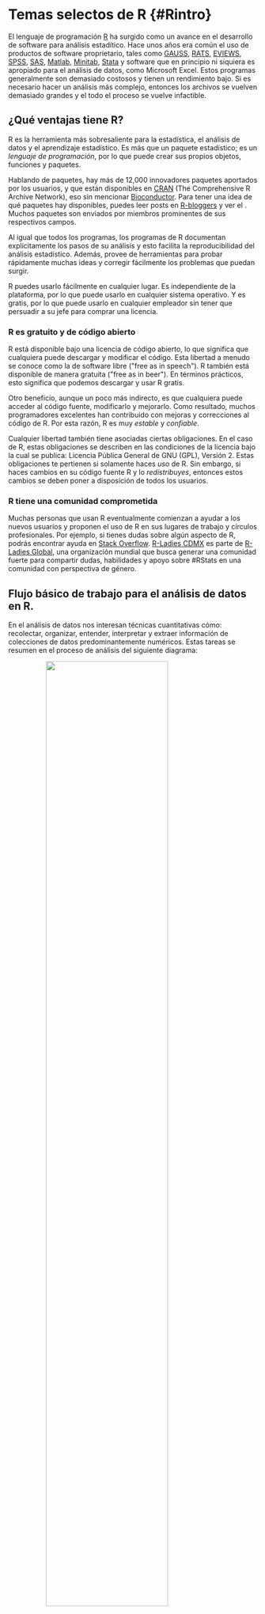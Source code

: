 
# Temas selectos de R {#Rintro}

<style>
  .espacio {
     margin-bottom: 1cm;
  }
</style>

<style>
  .espacio3 {
     margin-bottom: 3cm;
  }
</style>




El lenguaje de programación [R](https://cran.r-project.org) ha surgido como un avance en el desarrollo de software para análisis estadítico. Hace unos años era común el uso de productos de software proprietario, tales como [GAUSS](https://www.aptech.com/), [RATS](https://estima.com/ratsmain.shtml), [EVIEWS](http://www.eviews.com/home.html), [SPSS](https://www.ibm.com/products/spss-statistics), [SAS](https://www.sas.com/es_mx/home.html), [Matlab](https://www.mathworks.com/products/matlab.html), [Minitab](http://www.minitab.com/en-us/products/minitab/), [Stata](https://www.stata.com/) y software que en principio ni siquiera es apropiado para el análisis de datos, como Microsoft Excel. Estos programas generalmente son demasiado costosos y tienen un rendimiento bajo. Si es necesario hacer un análisis más complejo, entonces los archivos se vuelven demasiado grandes y el todo el proceso se vuelve infactible.

## ¿Qué ventajas tiene R?

R es la herramienta más sobresaliente para la estadística, el análisis de datos y el aprendizaje estadístico. Es más que un paquete estadístico; es un _lenguaje de programación_, por lo que puede crear sus propios objetos, funciones y paquetes. 

Hablando de paquetes, hay más de 12,000 innovadores paquetes aportados por los usuarios, y que están disponibles en [CRAN](https://cran.r-project.org/) (The Comprehensive R Archive Network), eso sin mencionar [Bioconductor](https://www.bioconductor.org/). Para tener una idea de qué paquetes hay disponibles, puedes leer posts en [R-bloggers](https://www.r-bloggers.com/) y ver el [](https://www.rstudio.com/products/shiny/shiny-user-showcase/). Muchos paquetes son enviados por miembros prominentes de sus respectivos campos.

Al igual que todos los programas, los programas de R documentan explícitamente los pasos de su análisis y esto facilita la reproducibilidad del análisis estadístico. Además, provee de herramientas para probar rápidamente muchas ideas y corregir fácilmente los problemas que puedan surgir. 
 
R puedes usarlo fácilmente en cualquier lugar. Es independiente de la plataforma, por lo que puede usarlo en cualquier sistema operativo. Y es gratis, por lo que puede usarlo en cualquier empleador sin tener que persuadir a su jefe para comprar una licencia.

### R es gratuito y de código abierto

R está disponible bajo una licencia de código abierto, lo que significa que cualquiera puede descargar y modificar el código. Esta libertad a menudo se conoce como la de software libre ("free as in speech"). R también está disponible de manera gratuita ("free as in beer"). En términos prácticos, esto significa que podemos descargar y usar R gratis.

Otro beneficio, aunque un poco más indirecto, es que cualquiera puede acceder al código fuente, modificarlo y mejorarlo. Como resultado, muchos programadores excelentes han contribuido con mejoras y correcciones al código de R. Por esta razón, R es muy _estable_ y _confiable_.

Cualquier libertad también tiene asociadas ciertas obligaciones. En el caso de R, estas obligaciones se describen en las condiciones de la licencia bajo la cual se publica: Licencia Pública General de GNU (GPL), Versión 2. Estas obligaciones te pertienen si solamente haces _uso_ de R. Sin embargo, si haces cambios en su código fuente R y lo _redistribuyes_, entonces estos cambios se deben poner a disposición de todos los usuarios.

### R tiene una comunidad comprometida

Muchas personas que usan R eventualmente comienzan a ayudar a los nuevos usuarios y proponen el uso de R en sus lugares de trabajo y círculos profesionales. Por ejemplo, si tienes dudas sobre algún aspecto de R, podrás encontrar ayuda en [Stack Overflow](http://www.stackoverflow.com/questions/tagged/r). [R-Ladies CDMX](https://www.meetup.com/rladiescdmx/) es parte de [R-Ladies Global](https://rladies.org/), una organización mundial que busca generar una comunidad fuerte para compartir dudas, habilidades y apoyo sobre #RStats en una comunidad con perspectiva de género.

## Flujo básico de trabajo para el análisis de datos en R.

En el análisis de datos nos interesan técnicas cuantitativas cómo: recolectar, organizar, entender, interpretar y extraer información de colecciones de datos predominantemente numéricos. Estas tareas se resumen en el proceso de análisis del siguiente diagrama:

<img src="figuras/data-science.png" width="70%" style="display: block; margin: auto;" />

<p class="espacio">
</p>

Primero debe __importar__ los datos en R. Esto generalmente significa llevar los datos almacenados en un archivo, una base de datos, o uan Web API, a un __data frame__ de R.

__Limpiar__ y __transformar__ los datos es necesario, para que la forma en que se almacenan los datos coincida con la semántica de los datos. En términos generales, cada columna debe ser una variable y cada rengón una observación.

La __visualización__ es una actividad fundamentalmente humana. Una buena visualización te puede mostrar cosas que no esperabas y puede ayudarte a plantear nuevas preguntas acerca de los datos. Una buena visualización también puede ayudar a determinar si se está haciendo una pregunta equivocada sobre los datos, o si es encesario recolectar más datos, o bien, obtener datos de fuentes distintas. Las visualizaciones pueden sorprenderte, pero requieren de un ser humano para interpretarlas.

Por otro lado, los __modelos__ son una herramienta para complementar las visualizaciones. Los modelos los utilizamos como un instrumento matemático y computacional para responder preguntas precisas acerca de los datos.

Por último, la __comunicación__ de los resultados es una parte absolutamente crítica para cualquier proyecto de análisis de datos. 

## Introducción a R como lenguaje de programación, y la plataforma interactiva de RStudio.

---

> Notas basadas en el material de [Teresa Ortiz](https://github.com/tereom) y [Sonia Mendizábal](https://github.com/songeo) 
> y en el libro “R for Data Science” escrito por Hadley Wickham y Garret Grolemund [@wickham2016r]. 

---

Hay cuatro cosas que necesitan para ejecutar el código en este taller: R, RStudio, una colección de paquetes de R, llamada __tidyverse__, y otros paquetes que vamos a ir instalando progresivamente. Los paquetes son la unidad fundamental del código reproducible en R. Incluyen funciones que se pueden utilizar en un ámbito general, su documentación que describe cómo usarlas y datos de ejemplo con código de ejemplo como ayuda para los usuarios.

### ¿Cómo entender R?

* Hay una sesión de R corriendo. La consola de R es la interfaz entre R y nosotros. 

* En la sesión hay objetos. Todo en R es un objeto: vectores, tablas, funciones, etc.

* Operamos aplicando funciones a los objetos y creando nuevos objetos.

### ¿Por qué R?

* R funciona en casi todas las plataformas (Mac, Windows, Linux e incluso en 
Playstation 3).

* R promueve la investigación reproducible.

* R está actualizado gracias a que tiene una activa comunidad.

* R se puede combinar con otras herramientas. R permite integrar otros lenguajes (C/C++, Java, Julia, Python) y puede interactuar con muchas fuentes de datos: bases de datos compatibles con ODBC y paquetes estadísticos.


#### Descargar R: versión 3.4.3

Sigue las instrucciones del instalador:

- OSX: <http://cran.stat.ucla.edu/bin/macosx/R-3.4.3.pkg>

- Windows: <http://cran.stat.ucla.edu/bin/windows/base/R-3.4.3-win.exe>


#### Descargar RStudio: versión 1.1.414

- OSX: <https://download1.rstudio.org/RStudio-1.1.414.dmg>

- Windows: <https://download1.rstudio.org/RStudio-1.1.414.exe>


RStudio es libre y gratis. Es un ambiente de desarrollo integrado para R: incluye una consola, un editor de texto y un conjunto de herramientas para administrar el espacio de 
trabajo cuando se  utiliza R.

<img src="figuras/rstudio-console-descr.png" width="70%" style="display: block; margin: auto;" />

<p class="espacio">
</p>

Algunos _shortcuts_ útiles en RStudio son:

**En el editor**  

* command/ctrl + enter: enviar código a la consola  
* ctrl + 2: mover el cursor a la consola

**En la consola**  

* flecha hacia arriba: recuperar comandos pasados  
* ctrl + flecha hacia arriba: búsqueda en los comandos  
* ctrl + 1: mover el cursor al editor  

**Más**

* alt + shift + k: muestra los _shortcuts_ disponibles.

<p class="espacio">
</p>

Para que el código sea __reproducible__ es importante que RStudio únicamente guarde lo relevante para hacer los cálculos, es decir, los scripts y _no los cálculos en sí_. Con tus scripts de R (y los datos), siempre podemos volver a crear las variables de ambiente. Sin embargo, es casi imposible recuperar un script únicamente a partir de tus variables de ambiente. Por lo tanto, se recomienda ampliamente configurar RStudio para que jamás guarde el ambiente en memoria.

<img src="figuras/rstudio-workspace.png" width="70%" style="display: block; margin: auto;" />

<p class="espacio">
</p>


#### Paquetes de R 

Una de las ventajas de R es la gran comunidad que aporta al desarrollo por medio de paquetes que dan funcionalidad adicional. Esta es la mejor manera de usar R para análisis de datos.

Existen dos formas de instalar paquetes:
  
* Desde RStudio:

<img src="figuras/install_packages.png" width="70%" style="display: block; margin: auto;" />

<p class="espacio">
</p>
  
* Desde la consola:
  

```r
install.packages('tidyverse')
```

Una vez instalados los paquetes, se cargan a la sesión de R mediante `library`. Por ejemplo, para cargar el paquete `readr` que instalamos anteriormente, hacemos:
  

```r
library('tidyverse')
print(read_csv)
#> function (file, col_names = TRUE, col_types = NULL, locale = default_locale(), 
#>     na = c("", "NA"), quoted_na = TRUE, quote = "\"", comment = "", 
#>     trim_ws = TRUE, skip = 0, n_max = Inf, guess_max = min(1000, 
#>         n_max), progress = show_progress()) 
#> {
#>     tokenizer <- tokenizer_csv(na = na, quoted_na = TRUE, quote = quote, 
#>         comment = comment, trim_ws = trim_ws)
#>     read_delimited(file, tokenizer, col_names = col_names, col_types = col_types, 
#>         locale = locale, skip = skip, comment = comment, n_max = n_max, 
#>         guess_max = guess_max, progress = progress)
#> }
#> <environment: namespace:readr>
```

Como el paquete `readr` está cargado en la sesión podemos llamar a la función `read_csv` que se usará más adelante.

**Importante**: Los paquetes se instalan una vez únicamente después de descargar una nueva versión de R. Las librerías se cargan en cada sesión de R nueva. 

<br>

<br>

#### Ayuda en R
  
Existen diferentes formas de pedir ayuda en R.

* `help.start()`: ayuda en general

* `help(fun)` o `?fun`: ayuda sobre la función *fun*

* `apropos("fun")`: lista de funciones que contiene la palabra *fun*

* `example(fun)`: muestra un ejemplo de la función *fun*
  

```r
help(read_csv)
?read_csv2
```

<br>

<br>

## Estructuras de datos

> Todo lo que existe en R es un objeto.

En R se puede trabajar con distintas estructuras de datos, algunas son de una sola dimensión y otras permiten más, como indica el siguiente diagrama:

<img src="figuras/data-estructure.png" width="70%" style="display: block; margin: auto;" />

<p class="espacio">
</p>

### Vectores

Los vectores son estructuras de datos de una dimensión. Un vector se define con la función `c()`, que _concatena_ diferentes elementos del mismo tipo, esto determina el tipo del vector.


**Nota:** En R, la asignación de un nombre al vector, o en general a cualquier objeto, se realiza con el símbolo `<-`. Se recomienda usar el shortcut  **alt -** genera `<-`.

<br>

Los vectores en R pueden ser de diferentes tipos o clases, a continuación se presentan algunos casos. En R, la clase de cada vector se extrae con la función `class()`.

*  __Vectores numéricos__:


```r
a <- c(1,2.5,3,4.5,5,6.9)
a
#> [1] 1.0 2.5 3.0 4.5 5.0 6.9
# clase del vector
class(a)
#> [1] "numeric"
```


* __Vectores lógicos__:


```r
bool <- c(T, F, TRUE, FALSE)
bool
#> [1]  TRUE FALSE  TRUE FALSE
# clase del vector
class(bool)
#> [1] "logical"
```

* __Vectores de caracteres__:


```r
fruits <- c("apple", "banana", "orange", "pineapple", "lemon", "kiwi")
fruits
#> [1] "apple"     "banana"    "orange"    "pineapple" "lemon"     "kiwi"
class(fruits)
#> [1] "character"
```

Para la manipulación de caracteres es recomendable el paquete **stringr** que permite realizar operaciones sobre este tipo de elementos. Más adelante se presenta un ejemplo.

<br>

La **selección de elementos** de un vector se realiza con **`[ ]`** para indicar la posición. A diferencia de otros lenguajes de programación las posiciones en R incian en 1.


```r
# elemento en la posición 1
fruits[1]
#> [1] "apple"
# elemento en la posición 1 y 5
fruits[c(1,5)]
#> [1] "apple" "lemon"
```

<br>

En R es posible extraer un valor del vector indexándolo con posiciones negativas:


```r
# omitir el elemento en la primera posición
fruits[-1]
#> [1] "banana"    "orange"    "pineapple" "lemon"     "kiwi"
```

<br>

Una característica particular de vectores en R, es que cada elemento puede ser nombrado. Para hacer esto se usa la función `names()`. Por ejemplo, al vector *fruits* agregemos el nombre en español de la fruta para como el nombre de cada elemento. 


```r
names(fruits) <- c('manzana', 'platano', 'naranja', 'piña', 'limón', 'kiwi')
fruits
#>     manzana     platano     naranja        piña       limón        kiwi 
#>     "apple"    "banana"    "orange" "pineapple"     "lemon"      "kiwi"
# cada elemento tiene un nombre asignado
fruits[5]
#>   limón 
#> "lemon"
```

<br>

Para eliminar los nombres asignados a cada elemento, se asigna `NULL` a los nombres del vector:


```
#> NULL
#> [1] "apple"     "banana"    "orange"    "pineapple" "lemon"     "kiwi"
```

<br>

<br>

Los tipos que pueden tener los vectores se muestran en la siguiente figura. 

<p class="espacio">
</p>

<img src="figuras/data-structures-overview.png" width="70%" style="display: block; margin: auto;" />

<p class="espacio">
</p>

Veamos que regresan los siguientes comandos:


```r
typeof(TRUE)
typeof(1L)
typeof(1.5)
typeof("a")
```


Cada vector tiene 3 propiedades:


```r
x <- 1:5
```

- Tipo


```r
typeof(x)
#> [1] "integer"
```

- Longitud


```r
length(x)
#> [1] 5
```

- Atributos


```r
attributes(x)
#> NULL
```


Existe la función `is.vector(x)` para determinar si un objeto es un vector:


```r
is.vector(1:3)
#> [1] TRUE
```

<br>

![](figuras/manicule2.jpg) 
<div class="centered">
<p class="espacio">
</p>
¿Qué regresa `ìs.vector(factor(1:3))`?

(a) TRUE

(b) FALSE

(c) NA

(d) Ninguna de las anteriores

<p class="espacio3">
</p>
</div>

<br>

<br>

**Ejemplo**

Del vector de seis frutas diferentes llamado *fruits*, localiza únicamente las frutas que tengan la letra **w**.


```r
# Cargamos la librería
library(stringr)
fruits <- c("apple", "banana", "orange", "pineapple", "lemon", "kiwi")
fruits
#> [1] "apple"     "banana"    "orange"    "pineapple" "lemon"     "kiwi"
```

Esto es posible con la función `str_detect()`, que regresa un vector booleano para cada elemento del vector donde encontró el patron **w**. 


```r
str_detect(fruits, pattern = 'w')
#> [1] FALSE FALSE FALSE FALSE FALSE  TRUE
```

Ahora, seleccionamos únicamente los elementos del vector que tienen la letra **w**:


```r
# Selecciona el elemento con valor TRUE: kiwi
fruits[str_detect(fruits, pattern = 'w')]
#> [1] "kiwi"
```

<br>

#### Operaciones de vectores

En R las **operaciones de vectores** son componente a componente. 

- Sumas, multiplicaciones y potencias:

```r
# Suma del vector longitud 6 y un vector longitud 1
a <- c(1, 2.5, 3, 4.5, 5, 6.9)
b <- 1
a + b 
#> [1] 2.0 3.5 4.0 5.5 6.0 7.9
```


```r
# Multiplicaciones componente a componente misma longitud
a <- c(1, 2.5, 3, 4.5, 5, 6.9)
a*a
#> [1]  1.00  6.25  9.00 20.25 25.00 47.61
```


```r
# Multiplicaciones y potencias
a <- c(1, 2.5, 3, 4.5, 5, 6.9)
c <- (a^2 + 5)*3
c
#> [1]  18.0  33.8  42.0  75.8  90.0 157.8
```

<br>


- Comparaciones: En este tipo de operación se obtiene un vector lógico dependiendo si la condición se cumple o no. 


```r
# Comparar el vector dado un valor específico
a > 3 
#> [1] FALSE FALSE FALSE  TRUE  TRUE  TRUE
a[a > 3] # únicamente elementos que cumple la condicion de ser mayores a 3
#> [1] 4.5 5.0 6.9
fruits != 'apple'
#> [1] FALSE  TRUE  TRUE  TRUE  TRUE  TRUE
fruits[fruits != 'apple'] # únicamente elementos que no son apple
#> [1] "banana"    "orange"    "pineapple" "lemon"     "kiwi"
```


```r
# Comparar el vector dado otro vector de la misma dimensión
x <- c(1, 2, 3, 4, 5, 6)
a == x
#> [1]  TRUE FALSE  TRUE FALSE  TRUE FALSE
a[a == x] # unicamente los elementos iguales y en la misma posición entre a y x
#> [1] 1 3 5
```

<br>

- Funciones predeterminadas: 

Algunas funciones predeterminadas del paquete básico de R son muy útiles para la manipulación de vectores y el análisis de datos. A continuación se enlistan algunasde las más comúnes:

* `length`: número de elementos en el vector

* `class`: clase del vector

* `summary`: resumen de información del vector

* `unique`: valores unicos del vector

* `table`: tabla de frecuencias para cada elemento del vector

* `sum`: suma de los elementos del vector

* `mean`: promedio de elementos del vector

* `sd`: desviación estándar de los elementos del vector

* `cumsum`: suma acumulada de elemento anterior del vector

<br>

<br>

![](figuras/manicule.jpg)  Aplica las funciones comúnes enlistadas antes en el vector  `x <- c(1, 2, 3, 4, 5, 6)` 

<br>

<br>

#### Otros tipos de vectores: 

Existen tipos de vectores con características importantes:

* __Secuencias__: los vectores de secuencias se pueden crear con la función `seq()` o con `:`, de la siguiente forma:


```r
# secuecia de 1 al 10 
1:10
#>  [1]  1  2  3  4  5  6  7  8  9 10
# secuecia de pares de 0 al 10 
seq(0, 10, by = 2)
#> [1]  0  2  4  6  8 10
```

<br>

* __Vectores de fechas__: se pueden hacer operaciones y algunas funciones definidas de fechas. El paquete _lubridate_ permite manejar fechas con mayor facilidad.


Se incia la secuencia el 08 de agosto de 2016 y se asigna la clase de fecha con la función `as.Date()`. Se generan en total 10 fechas `length.out = 10` y con una distancua semanal `by="1 week"`, es decir, se tiene la fecha de 10 semanas consecutivas:


```r
library(lubridate)
tenweeks <- seq( as.Date("2016-08-08"), length.out = 10,  by="1 week")
tenweeks
#>  [1] "2016-08-08" "2016-08-15" "2016-08-22" "2016-08-29" "2016-09-05"
#>  [6] "2016-09-12" "2016-09-19" "2016-09-26" "2016-10-03" "2016-10-10"
class(tenweeks)
#> [1] "Date"
```

Se pueden hacer algunas operaciones como se ejemplifica en el siguiente código.


```r
# Aumenta un día a cada fecha
tenweeks + 1
#>  [1] "2016-08-09" "2016-08-16" "2016-08-23" "2016-08-30" "2016-09-06"
#>  [6] "2016-09-13" "2016-09-20" "2016-09-27" "2016-10-04" "2016-10-11"
# Aumenta un día a cada fecha
tenweeks 
#>  [1] "2016-08-08" "2016-08-15" "2016-08-22" "2016-08-29" "2016-09-05"
#>  [6] "2016-09-12" "2016-09-19" "2016-09-26" "2016-10-03" "2016-10-10"
weekdays(tenweeks) # Día de la semana de cada fecha
#>  [1] "Monday" "Monday" "Monday" "Monday" "Monday" "Monday" "Monday"
#>  [8] "Monday" "Monday" "Monday"
```

<br>

* __Vectores de factores__: este tipo de vector es usado comúnmente para variables categóricas. En R existe la clase **factor** que se asigna con la función homónima `factor()` o `as.factor()`.

Un vector de factores tiene dos elementos importantes, *levels* o niveles y *labels* o etiquetas. Los niveles determinan las categorías únicas del vector y pueden ser etiquetadas, como se muestra en le siguiente código  para un vector de frutas. 

En este ejemplo se tienen valores de frutas repetidos, se asigna un orden de niveles específicos y etiquetas específicas para cada nivel.


```r
fruits <- c("banana", "apple", "banana", "orange", "pineapple", "lemon", "kiwi", "apple")
# Vector de caracteres a vector de factores
fruits.fac <- factor(fruits, 
                   levels = c("apple", "banana", "orange", "pineapple", "lemon", "kiwi"),
                   labels = c('manzana', 'platano', 'naranja', 'piña', 'limón', 'kiwi')
)
fruits.fac
#> [1] platano manzana platano naranja piña    limón   kiwi    manzana
#> Levels: manzana platano naranja piña limón kiwi
# Clase
class(fruits.fac)
#> [1] "factor"
# Niveles etiquetados
levels(fruits.fac)
#> [1] "manzana" "platano" "naranja" "piña"    "limón"   "kiwi"
# Niveles únicos
as.numeric(fruits.fac)
#> [1] 2 1 2 3 4 5 6 1
# Agregar un nuevo valor
fruits.fac[7] <- 'melon'
#> Warning in `[<-.factor`(`*tmp*`, 7, value = "melon"): invalid factor level,
#> NA generated
fruits.fac
#> [1] platano manzana platano naranja piña    limón   <NA>    manzana
#> Levels: manzana platano naranja piña limón kiwi
```

<br>

**Importante:** En R los vectores no pueden combinar diferentes tipos de elementos. El tipo de elementos es lo que define la clase del vector. Es por esto que en el ejemplo, al sustituir la posición 7 por *melon* se obtiene un `NA`, melón no está incluído en los niveles definidos del vector. 

Existen también los __factores ordenados__. Por ejemplo, consideremos los datos de flores de iris de Fisher:


```r
library(forcats)
iris %>% sample_n(10) %>% knitr::kable()
```

       Sepal.Length   Sepal.Width   Petal.Length   Petal.Width  Species    
----  -------------  ------------  -------------  ------------  -----------
13              4.8           3.0            1.4           0.1  setosa     
125             6.7           3.3            5.7           2.1  virginica  
89              5.6           3.0            4.1           1.3  versicolor 
24              5.1           3.3            1.7           0.5  setosa     
2               4.9           3.0            1.4           0.2  setosa     
68              5.8           2.7            4.1           1.0  versicolor 
72              6.1           2.8            4.0           1.3  versicolor 
42              4.5           2.3            1.3           0.3  setosa     
105             6.5           3.0            5.8           2.2  virginica  
109             6.7           2.5            5.8           1.8  virginica  

Este conjunto de datos multivariados fue presentado por el estadístico y biólogo británico Ronald Fisher en su artículo de 1936 "El uso de mediciones múltiples en problemas taxonómicos como un ejemplo de análisis discriminante lineal". Edgar Anderson recopiló los datos para cuantificar la variación morfológica de las flores de iris de tres especies relacionadas. Los datos fueron recolectadas en la Península de Gaspé. [@fisher1936use]

<p class="espacio">
</p>

<img src="figuras/iris_flowers.jpg" width="70%" style="display: block; margin: auto;" />

<p class="espacio">
</p>

El conjunto de datos consiste de 50 observaciones de _cada_ una de las tres especies de Iris (Iris setosa, Iris virginica e Iris versicolor). Se midieron cuatro características de cada muestra: la longitud y el ancho de los sépalos y pétalos, en centímetros. Con base en la combinación de estas cuatro características, Fisher desarrolló un modelo discriminante lineal para distinguir las especies entre sí.

Supongamos que queremos analizar la distribución del ancho del sépalo por especie de flor de iris:

<img src="02-temas_selectos_R_files/figure-html/unnamed-chunk-18-1.png" width="70%" style="display: block; margin: auto;" />

Esto ocurre porque los factores están ordenados alfabéticamente:


```r
levels(iris$Species)
#> [1] "setosa"     "versicolor" "virginica"
```


Sería mejor que las especies estuvieran _ordenadas_ por la mediana de la distribución para poder hacer mejores comparaciones. Notemos el uso de la función `fct_reorder` del paquete `forcats`.


```r
library(forcats)
iris$Species_ord <- fct_reorder(iris$Species, iris$Sepal.Width, fun = median)
levels(iris$Species_ord)
#> [1] "versicolor" "virginica"  "setosa"
```

<img src="02-temas_selectos_R_files/figure-html/unnamed-chunk-21-1.png" width="70%" style="display: block; margin: auto;" />


### Data Frames

Un __data.frame__ es un conjunto de vectores del mismo tamaño agrupado en una tabla. Son estructuras rectangulares donde cada columna tiene elementos de la misma clase, pero columnas distintas pueden tener diferentes clases.

Por ejemplo:


```r
tabla <- data.frame(
n = 1:6,
frutas = fruits[1:6], 
valor = c(1, 2.5, 3, 4.5, 5, 6.9)
)
tabla
#>   n    frutas valor
#> 1 1    banana   1.0
#> 2 2     apple   2.5
#> 3 3    banana   3.0
#> 4 4    orange   4.5
#> 5 5 pineapple   5.0
#> 6 6     lemon   6.9
```

Similar a las funciones de vectores, en _data.frames_ existen funciones predeterminadas que ayudan a su manipulación.

* `head` permite ver los primeros 6 elemento del data.frame:


```r
head(mtcars)
#>                    mpg cyl disp  hp drat   wt qsec vs am gear carb
#> Mazda RX4         21.0   6  160 110 3.90 2.62 16.5  0  1    4    4
#> Mazda RX4 Wag     21.0   6  160 110 3.90 2.88 17.0  0  1    4    4
#> Datsun 710        22.8   4  108  93 3.85 2.32 18.6  1  1    4    1
#> Hornet 4 Drive    21.4   6  258 110 3.08 3.21 19.4  1  0    3    1
#> Hornet Sportabout 18.7   8  360 175 3.15 3.44 17.0  0  0    3    2
#> Valiant           18.1   6  225 105 2.76 3.46 20.2  1  0    3    1
```

* `str` describe el tipo de variables en el data.frame:


```r
str(mtcars)
#> 'data.frame':	32 obs. of  11 variables:
#>  $ mpg : num  21 21 22.8 21.4 18.7 18.1 14.3 24.4 22.8 19.2 ...
#>  $ cyl : num  6 6 4 6 8 6 8 4 4 6 ...
#>  $ disp: num  160 160 108 258 360 ...
#>  $ hp  : num  110 110 93 110 175 105 245 62 95 123 ...
#>  $ drat: num  3.9 3.9 3.85 3.08 3.15 2.76 3.21 3.69 3.92 3.92 ...
#>  $ wt  : num  2.62 2.88 2.32 3.21 3.44 ...
#>  $ qsec: num  16.5 17 18.6 19.4 17 ...
#>  $ vs  : num  0 0 1 1 0 1 0 1 1 1 ...
#>  $ am  : num  1 1 1 0 0 0 0 0 0 0 ...
#>  $ gear: num  4 4 4 3 3 3 3 4 4 4 ...
#>  $ carb: num  4 4 1 1 2 1 4 2 2 4 ...
```

* `dim` muestra la dimensión (renglones, columnas) del data.frame:


```r
dim(mtcars)
#> [1] 32 11
```

* `colnames` y `names` muestran los nombres de las columnas del data.frame:


```r
names(mtcars)
#>  [1] "mpg"  "cyl"  "disp" "hp"   "drat" "wt"   "qsec" "vs"   "am"   "gear"
#> [11] "carb"
```

* `rownames` muestra el nombre de los renglones del data.frame:


```r
rownames(mtcars)
#>  [1] "Mazda RX4"           "Mazda RX4 Wag"       "Datsun 710"         
#>  [4] "Hornet 4 Drive"      "Hornet Sportabout"   "Valiant"            
#>  [7] "Duster 360"          "Merc 240D"           "Merc 230"           
#> [10] "Merc 280"            "Merc 280C"           "Merc 450SE"         
#> [13] "Merc 450SL"          "Merc 450SLC"         "Cadillac Fleetwood" 
#> [16] "Lincoln Continental" "Chrysler Imperial"   "Fiat 128"           
#> [19] "Honda Civic"         "Toyota Corolla"      "Toyota Corona"      
#> [22] "Dodge Challenger"    "AMC Javelin"         "Camaro Z28"         
#> [25] "Pontiac Firebird"    "Fiat X1-9"           "Porsche 914-2"      
#> [28] "Lotus Europa"        "Ford Pantera L"      "Ferrari Dino"       
#> [31] "Maserati Bora"       "Volvo 142E"
```


* La forma de indexar data.frames es similar a la de un vector __`[ ]`__, pero en este caso es posible indexar renglones y columnas:


```r
# por posiciones de renglones
mtcars[1:4, ]
#>                 mpg cyl disp  hp drat   wt qsec vs am gear carb
#> Mazda RX4      21.0   6  160 110 3.90 2.62 16.5  0  1    4    4
#> Mazda RX4 Wag  21.0   6  160 110 3.90 2.88 17.0  0  1    4    4
#> Datsun 710     22.8   4  108  93 3.85 2.32 18.6  1  1    4    1
#> Hornet 4 Drive 21.4   6  258 110 3.08 3.21 19.4  1  0    3    1
# por posiciones de columnas
mtcars[1:4, c(1, 4, 6)]
#>                 mpg  hp   wt
#> Mazda RX4      21.0 110 2.62
#> Mazda RX4 Wag  21.0 110 2.88
#> Datsun 710     22.8  93 2.32
#> Hornet 4 Drive 21.4 110 3.21
# por nombre de renglones específico
mtcars[c('Mazda RX4', 'Mazda RX4 Wag'), ]
#>               mpg cyl disp  hp drat   wt qsec vs am gear carb
#> Mazda RX4      21   6  160 110  3.9 2.62 16.5  0  1    4    4
#> Mazda RX4 Wag  21   6  160 110  3.9 2.88 17.0  0  1    4    4
mtcars[str_detect(rownames(mtcars), "Mazda" ), ]
#>               mpg cyl disp  hp drat   wt qsec vs am gear carb
#> Mazda RX4      21   6  160 110  3.9 2.62 16.5  0  1    4    4
#> Mazda RX4 Wag  21   6  160 110  3.9 2.88 17.0  0  1    4    4
```

* También se puede seleccionar o filtrar el data.frame dado una condición:


```r
mtcars[mtcars$cyl == 6, ] # Selecciona los carros con número de cilindros mayor a 6
#>                 mpg cyl disp  hp drat   wt qsec vs am gear carb
#> Mazda RX4      21.0   6  160 110 3.90 2.62 16.5  0  1    4    4
#> Mazda RX4 Wag  21.0   6  160 110 3.90 2.88 17.0  0  1    4    4
#> Hornet 4 Drive 21.4   6  258 110 3.08 3.21 19.4  1  0    3    1
#> Valiant        18.1   6  225 105 2.76 3.46 20.2  1  0    3    1
#> Merc 280       19.2   6  168 123 3.92 3.44 18.3  1  0    4    4
#> Merc 280C      17.8   6  168 123 3.92 3.44 18.9  1  0    4    4
#> Ferrari Dino   19.7   6  145 175 3.62 2.77 15.5  0  1    5    6
```


* `rbind` permite unir dos data.frames por renglones, si y solo si, tiene el mismo número de columnas:


```r
rbind(mtcars[str_detect(rownames(mtcars), "Mazda" ), ],
      mtcars[str_detect(rownames(mtcars), "Hornet"), ])
#>                    mpg cyl disp  hp drat   wt qsec vs am gear carb
#> Mazda RX4         21.0   6  160 110 3.90 2.62 16.5  0  1    4    4
#> Mazda RX4 Wag     21.0   6  160 110 3.90 2.88 17.0  0  1    4    4
#> Hornet 4 Drive    21.4   6  258 110 3.08 3.21 19.4  1  0    3    1
#> Hornet Sportabout 18.7   8  360 175 3.15 3.44 17.0  0  0    3    2
```

* `cbind` permite unir dos data.frames por columna, si y solo si, tiene el mismo número de renglones:


```r
tabla <- data.frame(
n = 1:6,
frutas = c("apple", "banana", "orange", "pineapple", "lemon", "apple"), 
valor = runif(6)
)
tabla
#>   n    frutas  valor
#> 1 1     apple 0.8746
#> 2 2    banana 0.1749
#> 3 3    orange 0.0342
#> 4 4 pineapple 0.3204
#> 5 5     lemon 0.4023
#> 6 6     apple 0.1957
tabla.color <-  data.frame(
peso = rnorm(6),
color =   c('rojo', 'amarillo', 'naranje', 'amarillo', 'amarillo', 'rojo')
)
tabla.color
#>     peso    color
#> 1 -0.244     rojo
#> 2 -0.283 amarillo
#> 3 -0.554  naranje
#> 4  0.629 amarillo
#> 5  2.065 amarillo
#> 6 -1.631     rojo
cbind(tabla, tabla.color)
#>   n    frutas  valor   peso    color
#> 1 1     apple 0.8746 -0.244     rojo
#> 2 2    banana 0.1749 -0.283 amarillo
#> 3 3    orange 0.0342 -0.554  naranje
#> 4 4 pineapple 0.3204  0.629 amarillo
#> 5 5     lemon 0.4023  2.065 amarillo
#> 6 6     apple 0.1957 -1.631     rojo
```


**Nota:** Una forma de seleccionar una columna es con el símbolo **$** (pesitos) y el nombre de la columna.

<br>

<br>

![](figuras/manicule.jpg)  `Ejercicio`: Del data.frame **mtcars** realiza lo siguiente:

1. Calcula el promedio de cilindros _cyl_ en los datos.

2. Calcula el número de autos con peso _wt_ mayor a 2.

3. Extrae la información de los coches _Merc_.

4. Calcula el promedio de millas por galón _mpg_ de los autos _Merc_.




<br>


### Listas

La lista es una estructura de datos de una dimensión que permite distintas clases de elementos en el objeto. La función `list()` permite crear objetos de esta clase. Por ejemplo:


```r
lista <- list( n = 100, x = 'hello', 
             frutas = fruits, tabla = tabla, 
             ejemlista = list(a = 15:20, b = 1:5)
)
lista
#> $n
#> [1] 100
#> 
#> $x
#> [1] "hello"
#> 
#> $frutas
#> [1] "banana"    "apple"     "banana"    "orange"    "pineapple" "lemon"    
#> [7] "kiwi"      "apple"    
#> 
#> $tabla
#>   n    frutas  valor
#> 1 1     apple 0.8746
#> 2 2    banana 0.1749
#> 3 3    orange 0.0342
#> 4 4 pineapple 0.3204
#> 5 5     lemon 0.4023
#> 6 6     apple 0.1957
#> 
#> $ejemlista
#> $ejemlista$a
#> [1] 15 16 17 18 19 20
#> 
#> $ejemlista$b
#> [1] 1 2 3 4 5
```

La lista anterior contiene numeros, caracteres, vectores, data.frames e incluso otra lista con distintas secuencias.

Se puede indexar una lista de varias formas: 

- Usando **`[ ]`**: extrae el objeto como una lista, incluyendo el nombre asignado:


```r
lista[1]
#> $n
#> [1] 100
```

- Usando **`[[ ]]`**: extrae únicamente el objeto respetando la clase de éste y sin incluir nombres:


```r
lista[[1]]
#> [1] 100
```

- Usando **$** mas el nombre: extrae únicamente el objeto:


```r
lista$ejemlista$a
#> [1] 15 16 17 18 19 20
```

<br>

## R Markdown

R Markdown es un sistema para crear documentos, en los cuales se combina tu código de R, los resultados y el texto que escribes como comentario en forma de prosa. 

Algunas ventajas y características de R Markdown son:

* cualquier R markdown __Rmd__ es totalmente reproducible

* admite docenas de formatos de salida, como archivos PDF, Word, presentaciones de diapositivas y más.

* es muy útil para los tomadores de decisiones, quienes quieren enfocarse en las conclusiones, no en el código detrás del análisis.

* permite colaborar con otras personas de estadística que estén interesadas en tus conclusiones y cómo llegaste a ellas

### ¿Qué es R Markdown?

R Markdown integra código de R, comandos de TeX y muchas herramientas externas. Cuando construyes el documento, R Markdown envía un archivo con formato .Rmd a otro paquete llamado **knitr**, [http://yihui.name/knitr/](http://yihui.name/knitr/), que ejecuta el código de todos los chunks y crea un nuevo archivo de **markdown** con formato _md_ que ya incluye el código y los resultados. Este archivo de markdown generado por knitr después es procesado por **pandoc**, [http://pandoc.org/](http://pandoc.org/), que es el que crea el archivo final. La ventaja de este flujo de trabajo de dos pasos es que te permite crear una amplia gama de formatos de salida.

<img src="figuras/RMarkdownFlow.png" width="70%" style="display: block; margin: auto;" />

<p class="espacio">
</p>

### Estructura básica de R Markdown

Éste es un R Markdown, un archivo de texto sin formato que tiene la extensión `.Rmd`:


```r
cat(htmltools::includeText("rmarkdown/ejemplo.Rmd"))
#> ---
#> title: "Ejemplo de R Markdown"
#> date: 2018-01-22
#> output: html_document
#> ---
#> 
#> Veamos unos datos de diamantes para analizar la distribución
#> del quilataje de aquellos diamantes que tiene quilataje 
#> menor a 2.5: 
#> 
#> ```{r setup, include = FALSE}
#> library(ggplot2)
#> library(dplyr)
#> 
#> smaller <- diamonds %>% 
#>   filter(carat <= 2.5)
#> ```
#> 
#> En el __chunk__ de arriba se hizo el filtro adecuado, ahora
#> veamos una muestra de tamaño 10 de los datos:
#> 
#> ```{r, echo = FALSE}
#> smaller %>%
#>   sample_n(10) %>%
#>   knitr::kable()
#> ```
#> 
#> Los datos corresponde a `r nrow(diamonds)` diamantes. Solamente
#> `r nrow(diamonds) - nrow(smaller)` son de más de 2.5 quilates.
#> La distribución de los diamantes de menor quilataje se muestra abajo:
#> 
#> ```{r, echo = FALSE}
#> smaller %>% 
#>   ggplot(aes(carat)) + 
#>   geom_freqpoly(binwidth = 0.01)
#> ```
```

Contiene tres tipos importantes de contenido:

1 Un encabezado en formato __YAML__ rodeado por `---`s..

2. __Chunks__ de código de R rodeados por  ```` ``` ````.

3. Texto mezclado con formato de texto simple como `# heading` y `_italics_`.

Cuando abres un `.Rmd`, RStudio muestra una interfaz de tipo _notebook_ en la cual tanto el código como la salida están intercalados. Puedes ejecutars cada _chunk_ de código presionando el botón de "Run" (en la parte superior derecha de la ventana de script), o bien, Cmd/Ctrl + Shift + Enter. RStudio ejecuta el código y muestra los resultados junto con el código.

Para generar un informe completo que contenga todo el texto, el código y los resultados, presiona el botón "Knit", o bien, Cmd/Ctrl + Shift + K. Esto generará un reporte en una nueva ventana y creará un archivo HTML independiente que podrás compartir con los demás.

<img src="rmarkdown/ejemplo.png" width="70%" style="display: block; margin: auto;" />

Para comenzar con tu propio archivo `.Rmd`, selecciona _File > New File > R Markdown..._ en la barra superior. RStudio te mostrará un asistente que puedes usar para crear un archivo de R Markdown con ejemplos básicos.

Como R Markdown integara varias herramientas, entonces no es posible que la ayuda esté autocontenida en RStudio. Esto significa que gran parte de la ayuda no la podrás encontrar a través de `?`. Hay mucha documentación en línea y un recurso es particularmente útil son los _cheatsheets_ de RStudio, que están disponibles en [http://rstudio.com/cheatsheets.](http://rstudio.com/cheatsheets)


## Proyectos de RStudio

Los proyectos de RStudio son útiles para mantener juntos todos los archivos asociados a un análisis (o proyecto) específico: datos de entrada, scripts de R, resultados, gráficas, datos de salida. Ésta es una práctica limpia y ordenada de trabajar y RStudio tiene soporte integrado para esto a través de los _proyectos_.


Hagamos un proyecto. Para esto debes presionar _File > New Project_, luego:

<img src="figuras/rstudio-project-1.png" width="50%" style="display: block; margin: auto;" />

<img src="figuras/rstudio-project-2.png" width="50%" style="display: block; margin: auto;" />

<img src="figuras/rstudio-project-3.png" width="50%" style="display: block; margin: auto;" />

<br>

Puedes cerrar el proyecto y después hacer doble click en el archivo `.Rproj` para volver a abrir el proyecto. Observa que regresas a donde estabas, en el mismo directorio de trabajo, con el mismo historial de comandos, y todos los archivos en los que estaba trabajando siguen abiertos.

En resumen, los proyectos de RStudio te brindan un flujo de trabajo sólido que te servirá en el futuro:

- Creas un proyecto de RStudio para cada proyecto de análisis de datos.

- Mantienes los archivos de datos ahí mismo para después cargarlos en un script.

- Mantienes tus scripts organizados en el mismo directorio, y los puedes encontrar fácilmente para editarlos y ejecutarlos.

- Puedes guardar ahí mismo las salidas del código, como gráficas y datos limpios.

- Solamente utilizas rutas relativas, no absolutas.

Todo lo que necesitas está en un solo lugar y separado de los demás proyectos en los que estés trabajando.

## Otros aspectos importantes de R

### Valores faltantes

En R los datos faltantes se expresan como `NA`. La función `is.na()` regresa un vector lógico sobre los valores que son o no `NA`.


```r
is.na(c(4, 2, NA))
#> [1] FALSE FALSE  TRUE
```

\BeginKnitrBlock{comentario}<div class="comentario">El default de R es propagar los valores faltantes, esto es, si se desconoce el valor de una de las componentes de un vector, también se desconoce la suma del mismo, en general, cualquier operación.</div>\EndKnitrBlock{comentario}


```r
sum(c(4, 2, NA))
#> [1] NA
```


```r
mean(c(4, 2, NA))
#> [1] NA
```


```r
3 > NA
#> [1] NA
```


```r
(NA == NA)
#> [1] NA
```

Sin embargo, muchas funciones tienen un argumento `na.rm` para removerlos. 

```r
sum(c(4, 2, NA), na.rm = T)
#> [1] 6
mean(c(4, 2, NA), na.rm = T)
#> [1] 3
```

<br>

---

### Funciones

> Todo lo que sucede en R es una función.

R es un _lenguaje de programación funcional_. Es decir, proporciona muchas herramientas para la creación y manipulación de funciones.

En R las funciones, al igual que los vectores, se pueden asignar a variables, guardarlas en listas, usarlas como argumentos en otras funciones, crearlas dentro de otras funciones, e incluso regresar como resultado de una función más funciones.

#### Una caja negra {-}

\BeginKnitrBlock{information}<div class="information">Una función puede verse como una caja negra que realiza un proceso o serie de instrucciones condicionadas a un valor de entrada, y cuyo resultado es un valor de salida. </div>\EndKnitrBlock{information}


En R existen algunas funciones pre cargadas que ya hemos usado, por ejemplo, .la función `mean()`.


```r
input <- c(1:5)
output <- mean( input )
output
#> [1] 3
```


Sin embargo, también es posible escribir nuestras propias funciones. 

<br>

#### Escibir una función {-}

En R es posible escribir funciones y es muy recomendable para dar soluciones a problemas simples. 

Existen ocasiones en las que al programar copias y pegas cierto código varias veces para una meta en especial. En ese momento, es necesario pasar el código a una función. 


\BeginKnitrBlock{nota}<div class="nota">Una función soluciona un problema en particular. </div>\EndKnitrBlock{nota}

La función `function()` nos permite crear funciones con la siguiente estructura:


```r
my_fun <- function( arg1 ){
  
  body
  
  return()
}
```


\BeginKnitrBlock{warning}<div class="warning">En general, esta estructura se respeta en las funciones predeterminadas de R.</div>\EndKnitrBlock{warning}

Creamos una función que sume uno a cualquier número. 


```r
suma_uno_fun <- function( x ){
   y = x + 1
   return(y)
}
```

Aplicamos la función:


```r
suma_uno_fun(5)
#> [1] 6
```

Podemos ver que en nuestra sesión ya existe la función con la función `ls()`. 

```r
ls()
#>  [1] "a"            "b"            "bool"         "c"           
#>  [5] "fruits"       "fruits.fac"   "input"        "iris"        
#>  [9] "lista"        "output"       "suma_uno_fun" "tabla"       
#> [13] "tabla.color"  "tenweeks"     "x"
```

Esta función en lista los objetos existente en la sesión actual.

<br>

#### Argumentos de funciones {-}

En R los argumentos de las funciones pueden llamarse por **posición** o **nombre**. Consideremos la siguiente función en la que se eleva un numero a un exponente determinado.


```r
potencia_fun <- function(base, exponente){
  base^exponente
}
```

Los argumentos pueden indicarse por posición:

```r
potencia_fun(2, 3)
#> [1] 8
```

O bien por nombre:

```r
potencia_fun(exponente = 2, base = 3)
#> [1] 9
```

<br> 

#### Argumentos predeterminados {-}

En una función es posible asignar valores predeterminados a los argumentos.

Por ejemplo, modificamos la función para asignar un valor predeterminado del exponente.

```r
potencia_default_fun <- function(base, exponente = 2){
  base^exponente
}
```

Al llamar la función, no es necesario definir un valor para el exponente y en automático tomará el valor `exponente = 2`.


```r
potencia_default_fun(2)
#> [1] 4
```

<br>

#### Argumentos nulos {-}

Una función puede no tener argumentos y simplemente correr un proceso. 

En este caso, usaremos la función `sample()` que elige una muestra aleatoria de tamaño 1 de un vector de 1 a 6 imitando un dado dentro la la función `lanza_dado()`.

```r
lanza_dado <- function() {
  numero <- sample(1:6, size = 1)
  numero
}
```

Ahora tiraremos dos veces los dados.

**Primer lanzamiento:**


```r
lanza_dado()
#> [1] 5
```

**Segundo lanzamiento:**


```r
lanza_dado()
#> [1] 5
```

---

<br>

#### Alcance de la función {-}

Es importante mencionar que las variables que son definidas dentro de la función no son accesibles fuera de la función. Es decir, las funciones en R tienen un **ambiente local**.

Por ejemplo, al correr la siguiente función e intentar imprimir el objeto `x` regresa un error.


```r
xs_fun <- function(a){
  x <- 2
  a*x
}
xs_fun(2)
#> [1] 4
# print(x)
```

La función crea un ambiente nuevo dentro de la misma, en caso de no encontrar el valor de la variable en el ambiente local, **sube un nivel**. 

Este nuevo nivel puede ser el ambiente global. Por ejemplo:


```r
y <- 10
ys_fun <- function(a){
  a*y
}
ys_fun(2)
#> [1] 20
```

Si la función está contenida en otra función, primero buscará en el ambiente local, después en el ambiente local de la función superior y luego en el ambiente global.

Por ejemplo:


```r
y <- 10
mas_uno_fun <- function(a){
  c <- 1
  y <- 1
  ys_add_fun <- function(a){
    a*y + c
  }
  ys_add_fun(a)
}
```

Si llamamos la función con un valor `a = 2` al igual que en el ejemplo anterior, ¿por qué da el siguiente resultado y no 21 o 20?


```r
mas_uno_fun(a = 2)
#> [1] 3
```

<br>

---

#### Funciones para funciones {-}

O bien funciones para entender las partes de la función. 

- `body()`

```r
body(suma_uno_fun)
#> {
#>     y = x + 1
#>     return(y)
#> }
```

- `args()`

```r
args(mean.default)
#> function (x, trim = 0, na.rm = FALSE, ...) 
#> NULL
```

- `if()`
Una función que se usa al programar funciones es `if()` que permite agregar una condición. 


```r
divide_fun <- function(num, den){
  if(den == 0){
    return("Denominador es cero")
  }else{
    return(num/den)
  }
}
```

Al ejecutar la función y tener cero en el denominador imprime el string.


```r
divide_fun(10, 0)
#> [1] "Denominador es cero"
```

Al no tener cero en el denominador la operación se ejecuta.


```r
divide_fun(10, 2)
#> [1] 5
```

<br>

---

<br>

Todas las operaciones en R son producto de la llamada a una función, esto incluye operaciones como +, operadores que controlan flujo como for, if y while, e incluso operadores para obtener subconjuntos como `[ ]` y `$`.


```r
x <- 3
y <- 4
`+`(x, y)
#> [1] 7
```


```r
for (i in 1:2) print(i)
#> [1] 1
#> [1] 2
```


```r
`for`(i, 1:2, print(i))
#> [1] 1
#> [1] 2
```

<br>

Cuando llamamos a una función podemos especificar los argumentos con base en la posición, el nombre completo o el nombre parcial:


```r
f <- function(abcdef, bcde1, bcde2) {
  list(a = abcdef, b1 = bcde1, b2 = bcde2)
}
str(f(1, 2, 3))
#> List of 3
#>  $ a : num 1
#>  $ b1: num 2
#>  $ b2: num 3
```


```r
str(f(2, 3, abcdef = 1))
#> List of 3
#>  $ a : num 1
#>  $ b1: num 2
#>  $ b2: num 3
```

<br>

Podemos abreviar el nombre de los argumentos:


```r
str(f(2, 3, a = 1))
#> List of 3
#>  $ a : num 1
#>  $ b1: num 2
#>  $ b2: num 3
```

Siempre y cuando la abreviación no sea ambigua:


```r
#f(1, 3, b = 1)
```

Los argumentos de las funciones en R se evaluan conforme se necesitan:


```r
f <- function(a, b){
  a ^ 2
}
f(2)
#> [1] 4
```

La función anterior nunca utiliza el argumento b, de tal manera que f(2) no produce ningún error.

<br>

### Funcionales

La familia de funciones **apply** pertenece a la librería `base` en R y facilitan la manipulación de datos de forma repetitiva.

Las funciones de esta familia son: `apply()`, `lapply()`, `sapply()`, `vapply()`, `mapply()`, `rapply()`, y `tapply()`.

\BeginKnitrBlock{comentario}<div class="comentario">La estructura de los datos de entrada y el formato del resultado o salida determinarán cual función usar. </div>\EndKnitrBlock{comentario}

En este taller solo se verán las primeras tres funciones. 

---

#### apply() {-}

Esta es la función que manipula arreglos homogéneos, en particular, se revisa el caso de matrices que son arreglos de dos dimensiones.

La función tiene los siguientes argumentos: `apply(X, MARGIN, FUN, ...)`

- `X` representa el arreglo de dos dimensiones.

- `MARGIN` representa la dimensión sobre la que se va a resumir la información. Donde **1 = renglon o primera dimensión** y **2 = columna o segunda dimensión**.

- `FUN` representa la función que resume la información.

Tomemos la siguiente matriz de simulaciones:


```r
set.seed(1)
mat_norm <- matrix(rnorm(24, mean = 0, sd = 1), nrow = 4, ncol = 6)
mat_norm
#>        [,1]   [,2]   [,3]    [,4]    [,5]    [,6]
#> [1,] -0.626  0.330  0.576 -0.6212 -0.0162  0.9190
#> [2,]  0.184 -0.820 -0.305 -2.2147  0.9438  0.7821
#> [3,] -0.836  0.487  1.512  1.1249  0.8212  0.0746
#> [4,]  1.595  0.738  0.390 -0.0449  0.5939 -1.9894
```

<br>

**Deseamos obtener la suma de cada columna de la matriz.**

<br>

El primer método, quizá el mas intuitivo en este momento, es obtener cada elemento o columna, aplicar la función a cada elemento y concatenar:


```r
prom_col_m1 <- c(sum(mat_norm[, 1]), 
                 sum(mat_norm[, 2]), 
                 sum(mat_norm[, 3]), 
                 sum(mat_norm[, 4]),
                 sum(mat_norm[, 5]),
                 sum(mat_norm[, 6]))
prom_col_m1
#> [1]  0.317  0.735  2.172 -1.756  2.343 -0.214
```

Segundo método:


```r
prom_col_m2 <- vector( length = ncol(mat_norm))
for(j in 1:ncol(mat_norm)){
  prom_col_m2[j] <- sum(mat_norm[, j])
}
prom_col_m2
#> [1]  0.317  0.735  2.172 -1.756  2.343 -0.214
```

Tercer método:

<img src="figuras/applycol.png" width="70%" style="display: block; margin: auto;" />



```r
prom_col_m3 <- apply(X = mat_norm, MARGIN = 2, FUN = sum)
prom_col_m3
#> [1]  0.317  0.735  2.172 -1.756  2.343 -0.214
```

Cuarto método:


```r
prom_col_m4 <- colSums(mat_norm)
prom_col_m4
#> [1]  0.317  0.735  2.172 -1.756  2.343 -0.214
```

<br>

Ahora, para obtener la suma por renglón usando el tercer método de la función `apply()`, únicamente es necesario cambiar la dimensión sobre la que voy a resumir con el argumento `MARGIN = 1`.


```r
prom_row_m3 <- apply(mat_norm, 1, sum)
prom_row_m3
#> [1]  0.56 -1.43  3.18  1.28
```

Esto es equivalente al primer método que usamos:


```r
prom_row_m1 <- c(sum(mat_norm[1, ]), 
                 sum(mat_norm[2, ]), 
                 sum(mat_norm[3, ]), 
                 sum(mat_norm[4, ]))
prom_row_m1
#> [1]  0.56 -1.43  3.18  1.28
```


La ventaja de usar la función `apply()` es que se puede usar cualquier función. Por ejemplo, obtener la desviación estándar.


```r
apply(mat_norm, 1, sd)
#> [1] 0.634 1.172 0.834 1.207
```


O bien, una crear una función propia (definida por el usuario) con la función `function()`:


```r
cv_vec_m3 <- apply(mat_norm, 1, function(reng){
  cv <- mean(reng)/sd(reng)
  return(cv)
})
cv_vec_m3
#> [1]  0.147 -0.204  0.636  0.177
```

\BeginKnitrBlock{nota}<div class="nota">**Funciones Anónimas:**

A este tipo de funciones se les llama
**funciones anónimas** porque no se nombran ni guardan en
el ambiente de R
y únicamente funcionan dentro del
comando que las llama.</div>\EndKnitrBlock{nota}

---

#### lapply() {-}

La función `lapply()` aplica una función sobre una lista o un vector y regresa el resultado en otra lista.

Vector de ciudades:

```r
ciudades_vec <- c("Aguascalientes", "Monterrey", "Guadalajara", "México")
ciudades_vec
#> [1] "Aguascalientes" "Monterrey"      "Guadalajara"    "México"
```



```r
res_nchar_l <- lapply(ciudades_vec, nchar)
res_nchar_l
#> [[1]]
#> [1] 14
#> 
#> [[2]]
#> [1] 9
#> 
#> [[3]]
#> [1] 11
#> 
#> [[4]]
#> [1] 6
```


\BeginKnitrBlock{comentario}<div class="comentario">Esta función permite implementar funciones que regresen objetos de diferentes tipos, porque la listas permiten almacenar contenido heterogéneo.</div>\EndKnitrBlock{comentario}

<br>

La función `lapply()` permite incluir argumentos de las funciones que implementa. Estos argumentos se incluyen dentro de `lapply()` después de la función a implementar.

Por ejemplo, usamos la función potencia que se creó antes.


```r
potencia_fun <- function(base, exponente){
  base^exponente
}
```

El objetivo es aplicar a cada elemento de la  siguiente lista la función potencia y elevarlo al cubo.


```r
nums_lista <- list(1, 3, 4)
nums_lista
#> [[1]]
#> [1] 1
#> 
#> [[2]]
#> [1] 3
#> 
#> [[3]]
#> [1] 4
```

En la función `lapply()` se agrega el argumento `exponente = 3` como último argumento.


```r
potencia_lista <- lapply(nums_lista, potencia_fun, exponente = 3)
potencia_lista
#> [[1]]
#> [1] 1
#> 
#> [[2]]
#> [1] 27
#> 
#> [[3]]
#> [1] 64
```


Una forma de reducir la lista obtenida a un vector es con la función `unlist()` que vimos antes.


```r
unlist(potencia_lista)
#> [1]  1 27 64
```

<br>

---

#### sapply() {-}

La función `sapply()` es muy similar a `lapply()`. La única diferencia es la **s** que surge de **simplified apply**. 

Al igual que `lapply()` aplica una función sobre una lista o un vector pero simplifica el resultado en un arreglo.


```r
res_nchar_s <- sapply(ciudades_vec, nchar)
res_nchar_s
#> Aguascalientes      Monterrey    Guadalajara         México 
#>             14              9             11              6
```

\BeginKnitrBlock{warning}<div class="warning">Esta función es *peligrosa* ya que únicamente simplifica la estructura del resultado cuando es posible, de lo contrario, regresará una lista igual que `lapply()`.</div>\EndKnitrBlock{warning}

#### Funciones `map`

Un problema con `sapply()` y `lapply()` es que puedes no tener control sobre el _tipo_ que obtienes y esto es importante si el código está dentro de una función:


```r
x1 <- list(
  c(0.27, 0.37, 0.57, 0.91, 0.20),
  c(0.90, 0.94, 0.66, 0.63, 0.06), 
  c(0.21, 0.18, 0.69, 0.38, 0.77)
)
x2 <- list(
  c(0.50, 0.72, 0.99, 0.38, 0.78), 
  c(0.93, 0.21, 0.65, 0.13, 0.27), 
  c(0.39, 0.01, 0.38, 0.87, 0.34)
)

threshold <- function(x, cutoff = 0.8) x[x > cutoff]
x1 %>% sapply(threshold) %>% str()
#> List of 3
#>  $ : num 0.91
#>  $ : num [1:2] 0.9 0.94
#>  $ : num(0)
```


```r
x2 %>% sapply(threshold) %>% str()
#>  num [1:3] 0.99 0.93 0.87
```

Las funciones del paquete `purrr` son útiles porque hacen que los _loops_ sobre vectores sean sencillos:

- tienen nombres similares, y 

- tienen argumentos consistentes.


Hay una función para cada tipo de salida:

* `map()` crea una lista.

* `map_lgl()` crea un vector lógico.

* `map_int()` crea un vector de enteros.

* `map_dbl()` crea un vector numérico.

* `map_chr()` crea un vector de tipo caracter.

Cada función toma un vector como entrada, aplica una función a cada elemento y luego devuelve un nuevo vector que tiene la misma longitud (y tiene los mismos nombres) que la entrada, y el tipo de vector está determinado por el sufijo de la función.

Por ejemplo, supongamos que deseamos calcular el número de valores únicos en cada columna de `iris`. Utilizamos, entonces, la función `map_int` porque deseamos obtener como resultado un vector de enteros donde cada entero represente el número de valores únicos en cada columna:


```r
map_int(.x = iris, .f = function(x){length(unique(x))
})
#> Sepal.Length  Sepal.Width Petal.Length  Petal.Width      Species 
#>           35           23           43           22            3 
#>  Species_ord 
#>            3
```

Para generar cuatro vectores cada uno de tamaño 5 de valores que provienen de una distribución normal con medias $\mu=-10, 0, 10, 100$ podemos utilizar la función `map`:


```r
mu <- list(-10, 0, 10, 100)
mu %>% 
  map(rnorm, n = 5) %>% 
  str()
#> List of 4
#>  $ : num [1:5] -9.38 -10.06 -10.16 -11.47 -10.48
#>  $ : num [1:5] 0.4179 1.3587 -0.1028 0.3877 -0.0538
#>  $ : num [1:5] 8.62 9.59 9.61 9.94 11.1
#>  $ : num [1:5] 100.8 99.8 99.7 100.7 100.6
```

Podemos usar `map2()` para iterar sobre dos vectores en paralelo:


```r
sigma <- list(1, 5, 10, 100)
map2(mu, sigma, rnorm, n = 5) %>% str()
#> List of 4
#>  $ : num [1:5] -10.69 -10.71 -9.64 -9.23 -10.11
#>  $ : num [1:5] 4.41 1.99 -3.06 1.71 -5.65
#>  $ : num [1:5] 24.33 29.804 6.328 -0.441 15.697
#>  $ : num [1:5] 86.5 340.2 96.1 169 102.8
```

Las funciones de `map` también preservan nombres:


```r
z <- list(x = 1:3, y = 4:5)
map_int(z, length)
#> x y 
#> 3 2
```

Hay algunos _shortcuts_ que podemos usar con `.f` para guardar un poco de tipeo. Supongamos que queremos ajustar un modelo lineal a cada subconjunto en un conjunto de datos. Pensemos en los datos de `mtcars` divididos en tres subconjuntos (uno para cada valor de cilindro) y se ajusta el mismo modelo lineal en cada subconjunto (millas por galón `mpg` vs peso `wt`):


```r
models <- mtcars %>% 
  split(.$cyl) %>% 
  map(~lm(mpg ~ wt, data = .))
```

Con el símbolo `~` se puede declarar una **función anónima** con un argumento al cual se hace referencia después utilizando el `.`.

Cuando vemos muchos modelos, generalmente deseamos extraer un resumen estadístico como la $R^2$. Para hacer eso necesitamos ejecutar primero `summary()` y luego extraer el componente llamado `r.squared`. Podríamos hacer eso usando la abreviatura de funciones anónimas:


```r
models %>% 
  map(summary) %>% 
  map_dbl(~.$r.squared)
#>     4     6     8 
#> 0.509 0.465 0.423
```

Pero `purrr` tiene un shortcut para extraer estos componentes en una cadena:


```r
models %>% 
  map(summary) %>% 
  map_dbl("r.squared")
#>     4     6     8 
#> 0.509 0.465 0.423
```

También se puede usar un número entero para seleccionar elementos por posición:


```r
x <- list(list(1, 2, 3), list(4, 5, 6), list(7, 8, 9))
x %>% map_dbl(2)
#> [1] 2 5 8
```

La función `pmap()` recibe una lista de argumentos para aplicarlos a una función:


```r
params <- tribble(
  ~mean, ~sd, ~n,
    5,     1,  1,
   10,     5,  3,
   -3,    10,  5
)
params %>% 
  pmap(rnorm)
#> [[1]]
#> [1] 4.26
#> 
#> [[2]]
#> [1] 10.944  0.975 17.328
#> 
#> [[3]]
#> [1]  -1.47  18.73   1.76 -10.10   3.11
```

Hay un paso más en la complejidad: además de variar los argumentos para una función, también puedes variar la función misma y para esto se usa la función `invoke_map()`:


```r
sim <- tribble(
  ~f,      ~params,
  "runif", list(min = -1, max = 1),
  "rnorm", list(sd = 5),
  "rpois", list(lambda = 10)
)
sim %>% 
  mutate(sim = invoke_map(f, params, n = 10)) %>% 
  str()
#> Classes 'tbl_df', 'tbl' and 'data.frame':	3 obs. of  3 variables:
#>  $ f     : chr  "runif" "rnorm" "rpois"
#>  $ params:List of 3
#>   ..$ :List of 2
#>   .. ..$ min: num -1
#>   .. ..$ max: num 1
#>   ..$ :List of 1
#>   .. ..$ sd: num 5
#>   ..$ :List of 1
#>   .. ..$ lambda: num 10
#>  $ sim   :List of 3
#>   ..$ : num  -0.65 0.493 -0.79 0.729 0.229 ...
#>   ..$ : num  0.372 -2.948 -2.843 -0.676 5.89 ...
#>   ..$ : int  11 10 8 13 13 12 15 11 5 10
```

### Rendimiento en R

> “We should forget about small efficiencies, say about 97% of the time: premature optimization is the root of all evil. Yet we should not pass up our opportunities in that critical 3%. A good programmer will not be lulled into complacency by such reasoning, he will be wise to look carefully at the critical code; but only after that code has been identified.” -Donald Knuth

Diseña primero, luego optimiza. La optimización del código es un proceso iterativo:

1. Encuentra el cuello de botella (más importante).

2. Intenta eliminarlo (no siempre se puede).

3. Repite hasta que tu código sea lo suficientemente rápido.


#### Diagnosticar {-}

Una vez que tienes código que se puede leer y funciona, el perfilamiento (profiling) del código es un método sistemático que nos permite conocer cuanto tiempo se esta usando en diferentes partes del programa.

Comenzaremos con la función system.time (no es perfilamiento aún), esta calcula el timepo en segundos que toma ejecutar una expresión (si hay un error, regresa el tiempo hasta que ocurre el error):


```r
library(Lahman)
Batting %>% sample_n(10) %>% knitr::kable()
```

        playerID     yearID   stint  teamID   lgID      G    AB     R     H   X2B   X3B   HR   RBI   SB   CS   BB    SO   IBB   HBP   SH   SF   GIDP
------  ----------  -------  ------  -------  -----  ----  ----  ----  ----  ----  ----  ---  ----  ---  ---  ---  ----  ----  ----  ---  ---  -----
86418   gilesma01      2005       1  ATL      NL      152   577   104   168    45     4   15    63   16    3   64   108     1     5    4    4     13
32692   weathro01      1946       1  NYA      AL        2     2     0     1     0     0    0     0    0    0    0     0    NA     0    0   NA      0
80489   tynerja01      2000       2  TBA      AL       37    83     6    20     2     0    0     8    6    1    4    12     0     1    5    1      1
27504   stephwa01      1937       1  PHI      NL       10    23     1     6     0     0    0     2    0   NA    2     3    NA     0    0   NA      1
22480   cohenan01      1928       1  NY1      NL      129   504    64   138    24     7    9    59    3   NA   31    17    NA     2   11   NA     NA
53133   lemonch01      1975       1  CHA      AL        9    35     2     9     2     0    0     1    1    0    2     6     0     0    1    0      0
27651   chapmsa01      1938       1  PHA      AL      114   406    60   105    17     7   17    63    3    4   55    94    NA     4    1   NA     NA
18626   weavebu01      1920       1  CHA      AL      151   629   102   208    34     8    2    75   19   17   28    23    NA     6   27   NA     NA
53314   perezto01      1975       1  CIN      NL      137   511    74   144    28     3   20   109    1    2   54   101     6     3    0    6     12
57859   littljo01      1980       1  SLN      NL       52    11     1     0     0     0    0     0    0    0    0     3     0     0    1    0      0


```r
system.time(lm(R ~ AB + teamID, Batting))
#>    user  system elapsed 
#>   2.906   0.108   3.014
```

- __user time__: Tiempo usado por el CPU(s) para evaluar esta expresión, tiempo que experimenta la computadora.

- __elapsed time__: tiempo en el reloj, tiempo que experimenta la persona.

El tiempo de usuario (user) usualmente es menor que el tiempo transcurrido:


```r
system.time(readLines("http://www.jhsph.edu"))
#>    user  system elapsed 
#>   0.017   0.007   1.721
```


```r
library(parallel)
system.time(mclapply(2000:2006, 
  function(x){
    sub <- subset(Batting, yearID == x)
    lm(R ~ AB, sub)
}, mc.cores = 5))
#>    user  system elapsed 
#>   0.029   0.063   0.087
```

Comparemos la velocidad de dplyr con funciones que se encuentran en R estándar y plyr.


```r
# dplyr
dplyr_st <- system.time({
  Batting %>%
  group_by(playerID) %>%
  summarise(total = sum(R, na.rm = TRUE), n = n()) %>%
  dplyr::arrange(desc(total))
})

# plyr
plyr_st <- system.time({
    Batting %>% 
    plyr::ddply("playerID", plyr::summarise, total = sum(R, na.rm = TRUE), n = length(R)) %>% 
    dplyr::arrange(-total)
})

# estándar lento
est_l_st <- system.time({
  players <- unique(Batting$playerID)
  n_players <- length(players)
  total <- rep(NA, n_players)
  n <- rep(NA, n_players)
  for(i in 1:n_players){
    sub_batting <- Batting[Batting$playerID == players[i], ]
    total[i] <- sum(sub_batting$R, na.rm = TRUE)
    n[i] <- nrow(sub_batting)
  }
  batting_2 <- data.frame(playerID = players, total = total, n = n)
  batting_2[order(batting_2$total, decreasing = TRUE), ]
})

# estándar rápido
est_r_st <- system.time({
  batting_2 <- aggregate(. ~ playerID, data = Batting[, c("playerID", "R")], sum)
  batting_ord <- batting_2[order(batting_2$R, decreasing = TRUE), ]
})

dplyr_st
#>    user  system elapsed 
#>   0.132   0.000   0.132
```


```r
plyr_st
#>    user  system elapsed 
#>   7.342   0.008   7.350
```


```r
est_l_st
#>    user  system elapsed 
#>   73.22    1.63   74.86
```


```r
est_r_st
#>    user  system elapsed 
#>   0.602   0.024   0.626
```

La función `system.time` supone que sabes donde buscar, es decir, que expresiones debes evaluar, una función que puede ser más útil cuando uno desconoce cuál es la función que alenta un programa es `Rprof()`.

Rprof es un perfilador de muestreo que registra cambios en la pila de funciones, funciona tomando muestras a intervalos regulares y tabula cuánto tiempo se lleva en cada función.


```r
Rprof("out/lm_rprof.out", interval = 0.015, line.profiling = TRUE)
mod <- lm(R ~ AB + teamID, Batting)
Rprof(NULL)
```

Usamos la función `summaryRprof para tabular las salidas de Rprof y calcular cuánto tiempo se toma en cada función.


```r
summaryRprof("out/lm_rprof.out")
#> $by.self
#>                         self.time self.pct total.time total.pct
#> "lm.fit"                     5.04    95.18       5.05     95.47
#> ".External2"                 0.16     3.12       0.20      3.68
#> "as.character"               0.04     0.85       0.04      0.85
#> "anyDuplicated.default"      0.03     0.57       0.03      0.57
#> "c"                          0.02     0.28       0.02      0.28
#> 
#> $by.total
#>                         total.time total.pct self.time self.pct
#> "<Anonymous>"                 5.29    100.00      0.00     0.00
#> "block_exec"                  5.29    100.00      0.00     0.00
#> "call_block"                  5.29    100.00      0.00     0.00
#> "do.call"                     5.29    100.00      0.00     0.00
#> "eval.parent"                 5.29    100.00      0.00     0.00
#> "eval"                        5.29    100.00      0.00     0.00
#> "evaluate_call"               5.29    100.00      0.00     0.00
#> "evaluate"                    5.29    100.00      0.00     0.00
#> "handle"                      5.29    100.00      0.00     0.00
#> "in_dir"                      5.29    100.00      0.00     0.00
#> "knitr::knit"                 5.29    100.00      0.00     0.00
#> "lm"                          5.29    100.00      0.00     0.00
#> "local"                       5.29    100.00      0.00     0.00
#> "process_file"                5.29    100.00      0.00     0.00
#> "process_group.block"         5.29    100.00      0.00     0.00
#> "process_group"               5.29    100.00      0.00     0.00
#> "timing_fn"                   5.29    100.00      0.00     0.00
#> "withCallingHandlers"         5.29    100.00      0.00     0.00
#> "withVisible"                 5.29    100.00      0.00     0.00
#> "lm.fit"                      5.05     95.47      5.04    95.18
#> ".External2"                  0.20      3.68      0.16     3.12
#> "model.matrix.default"        0.16      3.12      0.00     0.00
#> "model.matrix"                0.16      3.12      0.00     0.00
#> "as.character"                0.04      0.85      0.04     0.85
#> "model.response"              0.04      0.85      0.00     0.00
#> "anyDuplicated.default"       0.03      0.57      0.03     0.57
#> "[.data.frame"                0.03      0.57      0.00     0.00
#> "["                           0.03      0.57      0.00     0.00
#> "anyDuplicated"               0.03      0.57      0.00     0.00
#> "model.frame.default"         0.03      0.57      0.00     0.00
#> "na.omit.data.frame"          0.03      0.57      0.00     0.00
#> "na.omit"                     0.03      0.57      0.00     0.00
#> "stats::model.frame"          0.03      0.57      0.00     0.00
#> "c"                           0.02      0.28      0.02     0.28
#> 
#> $sample.interval
#> [1] 0.015
#> 
#> $sampling.time
#> [1] 5.29
```

Hay dos métodos para normalizar los datos de Rprof:

1. **by.total** divide el tiempo que se toma en cada función entre el tiempo total en correr.

2. **by.self** similar a **by.total** pero primero resta el tiempo que se toman las funciones en la cima de la pila.


```r
Rprof("out/plyr_rprof.out")
Batting %>%
    plyr::ddply("playerID", plyr::summarise, total = sum(R, na.rm = TRUE), n = length(R)) %>%
    plyr::arrange(-total) %>%
    head()
Rprof(NULL)
summaryRprof("out/plyr_rprof.out")$by.self[1:10, ]
```



```r
# Rprof("out/slow_rprof.out")
#     players <- unique(batting$playerID)
#     n_players <- length(players)
#     total <- rep(NA, n_players)
#     n <- rep(NA, n_players)
#     for(i in 1:n_players){
#       sub_batting <- batting[batting$playerID == players[i], ]
#       total[i] <- sum(sub_batting$R)
#       n[i] <- nrow(sub_batting)
#     }
#     batting_2 <- data.frame(playerID = players, total = total, n = n)
#     batting_2[order(batting_2$total, decreasing = TRUE), ]
# Rprof(NULL)

summaryRprof("out/slow_rprof.out")$by.self[1:10, ]
#>                 self.time self.pct total.time total.pct
#> "[.data.frame"      45.50    54.74      82.74     99.54
#> "=="                24.78    29.81      24.78     29.81
#> "attr"               6.70     8.06       6.70      8.06
#> "NextMethod"         3.42     4.11       3.44      4.14
#> "[["                 1.32     1.59       2.12      2.55
#> "[[.data.frame"      0.22     0.26       0.80      0.96
#> "<Anonymous>"        0.20     0.24       0.46      0.55
#> "all"                0.10     0.12       0.10      0.12
#> "sys.call"           0.10     0.12       0.10      0.12
#> "%in%"               0.08     0.10       0.22      0.26
```


#### Estrategias para mejorar desempeño {-}

1. Utilizar apropiadamente funciones de R, o funciones de paquetes que muchas veces están mejor escritas de lo que nosotros podríamos hacer.

2. Hacer lo menos posible.

3. Usar funciones vectorizadas en R (casi siempre). No hacer crecer objetos (es preferible definir su tamaño antes de operar en ellos).

4. Paralelizar.

5. La más simple y muchas veces la más barata: conseguie una máquina más grande (por ejemplo [Amazon Web Services](https://aws.amazon.com/)).


**1 Utilizar apropiadamente funciones de R**

Si el cuello de botella es la función de un paquete vale la pena buscar alternativas, CRAN task views es un buen lugar para buscar.


**2 Hacer lo menos posible**

Utiliza funciones más específicas, por ejemplo:

* rowSums(), colSums(), rowMeans() y colMeans() son más rápidas que las invocaciones equivalentes de apply().

* Si quieres checar si un vector contiene un valor any(x == 10) es más veloz que 10 %in% x, esto es porque examinar igualdad es más sencillo que examinar inclusión en un conjunto. Este conocimiento requiere que conozcas alternativas, para ello debes construir tu vocabulario, puedes comenzar por lo [básico](http://adv-r.had.co.nz/Vocabulary.html#vocabulary) e ir incrementando conforme lees código.

Otro caso es cuando las funciones son más rápidas cunado les das más información del problema, por ejemplo: 

* read.csv(), especificar las clases de las columnas con colClasses.

* factor() especifica los niveles con el argumento levels.

**3.1 Usar funciones vectorizadas en R**

Es común escuchar que en R vectorizar es conveniente, el enfoque vectorizado va más allá que evitar ciclos for:

* Pensar en objetos, en lugar de enfocarse en las compoentes de un vector, se piensa únicamente en el vector completo.
  
* Los ciclos en las funciones vectorizadas de R están escritos en C, lo que los hace más veloces.

Las funciones vectorizadas programadas en R pueden mejorar la interfaz de una función pero no necesariamente mejorar el desempeño. Usar vectorización para desempeño implica encontrar funciones de R implementadas en C.

Al igual que en el punto anterior, vectorizar requiere encontrar las funciones apropiadas, algunos ejemplos incluyen: _rowSums(), colSums(), rowMeans() y colMeans().

**3.2 Evitar copias**

Otro aspecto importante es que generalmente conviene asignar objetos en lugar de hacerlos crecer (es más eficiente asignar toda la memoria necesaria antes del cálculo que asignarla sucesivamente). Esto es porque cuando se usan instrucciones para crear un objeto más grande (e.g. append(), cbind(), c(), rbind()) R debe primero asignar espacio a un nuevo objeto y luego copiar al nuevo lugar. Para leer más sobre esto [The R Inferno](http://www.burns-stat.com/pages/Tutor/R_inferno.pdf) es una buena referencia.

Veamos unos ejemplos de vectorización y de asignar objetos.


```r
aciertos <- FALSE 
system.time(
  for (i in 1:1e+05) {
    if (runif(1) < 0.3)
        aciertos[i] <- TRUE
})
#>    user  system elapsed 
#>   0.373   0.000   0.373
```


```r
aciertos <- rep(FALSE, 1e+06) 
system.time(
  for (i in 1:1e+05) {
    if (runif(1) < 0.3)
        aciertos[i] <- TRUE
})
#>    user  system elapsed 
#>   0.251   0.000   0.251
```

Usando `rbind`:


```r
crecer_rbind <- function(){
mi.df <- data.frame(a = character(0), b = numeric(0)) 
  for(i in 1:1e3) {
    mi.df <- rbind(mi.df, data.frame(a = sample(letters, 1), b = runif(1)))
  }
mi.df
}
system.time(mi.df.1 <- crecer_rbind())
#>    user  system elapsed 
#>   0.773   0.000   0.773
```

Si definimos el tamaño del data.frame obtenemos mejoras:


```r
crecer_rbind_2 <- function() {
mi.df <- data.frame(a = rep(NA, 1000), b = rep(NA, 1000)) 
  for (i in 1:1000) {
    mi.df$a[i] <- sample(letters, 1)
    mi.df$b[i] <- runif(1) 
  }
  mi.df
}
system.time(mi.df.1 <- crecer_rbind_2())
#>    user  system elapsed 
#>   0.085   0.000   0.085
```

Finalmente, veamos un enfoque totalmente vectorizado


```r
porcolumna_df <- function(){
  a <- sample(letters, 1000, replace = TRUE) 
  b <- runif(1000)
  mi.df <- data.frame(a = a, b = b)
  mi.df
}
system.time(mi.df.2 <- porcolumna_df())
#>    user  system elapsed 
#>   0.001   0.000   0.002
```

A pesar de que aumentamos la velocidad conforme aumentamos el nivel de vectorización, este incremento conlleva un costo en memoria. Si comparamos la versión mas lenta con la más rápida, en la última debemos asignar a, b y mi.df. Entonces, no siempre es mejor vectorizar, pues si consumimos la memoria, entonces la versión vectorizada puede enfrentarse al problema de uso de memoria en disco, que tiene aun más grandes penalizaciones en el desempeño que los ciclos que hemos visto.

**4 Paralelizar**

Paralelizar usa varios cores para trabajar de manera simultánea en varias secciones de un problema, no reduce el tiempo computacional pero incrementa el tiempo del usuario pues aprovecha los recursos. Como referencia está [Parallel Computing for Data Science](https://www.amazon.com/Parallel-Computing-Data-Science-Examples/dp/1466587016) de Norm Matloff.

## Tarea

1.  Considerando la lista siguiente,


```r
cdmx_list <- list(
  pop = 8918653,
  delegaciones = c("Alvaro Obregón", "Azcapotzalco" ,"Benito Juárez" ,
                   "Coyoacán" ,"Cuajimalpa de Morelos" ,"Cuauhtémoc" ,
                   "Gustavo A. Madero" ,
                   "Iztacalco" ,"Iztapalapa" ,
                   "Magdalena Contreras" ,"Miguel Hidalgo" ,"Milpa Alta" ,
                   "Tláhuac" ,"Tlalpan" ,
                   "Venustiano Carranza" ,"Xochimilco"),
  capital = TRUE
)
```

obtén la clase de cada elemento con la función `lapply()`.


```r
lapply( , class)
```

<br>

---

2. La siguiente función extrae la letra de menor posición y mayor posición en orden alfabético.


```r
min_max_fun <- function(nombre){
  nombre_sinespacios <- gsub(" ", "", nombre)
  letras <- strsplit(nombre_sinespacios, split = "")[[1]]
  c(minimo = min(letras), maximo = max(letras))
}
```

Es decir, si incluimos las letras `abcz` la letra *mínima* es a y la *máxima* es z.

```r
min_max_fun("abcz")
#> minimo maximo 
#>    "a"    "z"
```

El siguiente vector incluye el nombre de las 16 delegaciones de la Ciudad de México.


```r
delegaciones <- c("Alvaro Obregon", "Azcapotzalco" ,"Benito Juarez" ,
                   "Coyoacan" ,"Cuajimalpa de Morelos" ,"Cuauhtemoc" ,
                   "Gustavo Madero" ,
                   "Iztacalco" ,"Iztapalapa" ,
                   "Magdalena Contreras" ,"Miguel Hidalgo" ,"Milpa Alta" ,
                   "Tlahuac" ,"Tlalpan" ,
                   "Venustiano Carranza" ,"Xochimilco")
```

Aplica la función `sapply()` para obtener un arreglo con la letra máxima y mínima de cada nombre. 


```r
sapply(, )
```



<br>

---

3.  El siguiente vector incluye el precio de la gasolina en diferentes estados del país en julio de 2017. 


```r
gas_cdmx <- c(15.82, 15.77, 15.83, 15.23, 14.95, 15.42, 15.55)
gas_cdmx
#> [1] 15.8 15.8 15.8 15.2 14.9 15.4 15.6
```

1. Crea una función que convierta el precio a dolares suponiendo que un dolar equivale a 17.76 pesos.


```r
conv_fun <- function(precio){
  /17.76
  return()
}
```



2. Usando la función `lapply()` convierte el precio de la gasolina a dolares.


```r
gas_cdmx_usd_lista <- lapply(, conv_fun)
```



3. Usa la función `unlist()` para convertir la lista a un vector. 


```r
gas_cdmx_usd <- unlist()
print(gas_cdmx_usd)
```



<br>

---

4. Estadísticos importantes



```r
estadisticos <- c("GAUSS:1777", "BAYES:1702", "FISHER:1890", "PEARSON:1857")
split_estadisticos <- strsplit(estadisticos, split = ":")
split_estadisticos
#> [[1]]
#> [1] "GAUSS" "1777" 
#> 
#> [[2]]
#> [1] "BAYES" "1702" 
#> 
#> [[3]]
#> [1] "FISHER" "1890"  
#> 
#> [[4]]
#> [1] "PEARSON" "1857"
```

Utiliza la función predefinida `tolower()` y `lapply()` para convertir a minúsculas cada letra de la lista `split_estadisticos`.


```r
split_lower <- lapply( , )
print(split_lower)
```

<br>

---

5.  Usando el vector `split_estadísticos` del ejercicio anterior.


```r
str(split_estadisticos)
#> List of 4
#>  $ : chr [1:2] "GAUSS" "1777"
#>  $ : chr [1:2] "BAYES" "1702"
#>  $ : chr [1:2] "FISHER" "1890"
#>  $ : chr [1:2] "PEARSON" "1857"
```

1. Crea una función que regrese la primera posición. 


```r
primera_pos_fun <- function(lista){
  
}
```

2. Crea una función que regrese la segunda posición.

```r
segunda_pos_fun <- function(lista){
  
}
```

3. Usando `lapply()` crea una lista con los nombres de los estadísticos y otra con la fecha de nacimiento. 


```r
nombres <- lapply()
fechas <- lapply()
```

<br>

---

6.  Usando una función anónima y el vector `split_estadísticos` en un solo `lapply()` o `sapply()` obtén un vector compuesto de la primera posición, es decir el nombre, en minúsculas. 

Tip: si usas `lapply()` recuerda usar la función `unlist()`.


```r
nombre_estadisticos <- (split_estadisticos, function(elemento){
  tolower()
})
nombre_estadisticos
```

<br>

---

7.  En la siguiente lista se presenta el registro de temperatura de tres ciudades a las 07:00 am, 10:00 am, 01:00 pm, 04:00 pm y  07:00 pm.


```r
temp_lista <- list(
  cdmx = c(13, 15, 19, 22, 20),
  guadalajara = c(18, 18, 22, 26, 27),
  tuxtla_gtz = c(22, 24, 29, 32, 28)
)
str(temp_lista)
#> List of 3
#>  $ cdmx       : num [1:5] 13 15 19 22 20
#>  $ guadalajara: num [1:5] 18 18 22 26 27
#>  $ tuxtla_gtz : num [1:5] 22 24 29 32 28
```

Completa la siguiente función que obtiene el promedio entre el valor mínimo y máximo registrados.


```r
promedio_extremos_fun <-  function(x) {
  ( min() + max() ) / 2
}
```

Aplica la función a la lista y obtén la temperatura promedio de extremos para cada ciudad usando `lapply()` y `sapply()`.


```r
lapply(,)
```


```r
sapply(,)
```




<br>

---

8.  Crea una función en la que _mientras_ la velocidad sea mayor a 50 km/hr se reduzca de la siguiente forma:

- Si es mayor a 80 km/hr se reducen 20 km/hr e imprime **¡Demasido rápido!**.

- Si es menor o igual a 80km/hr se reducen únicamente 5 km/hr.


```r
velocidad_act <- 140
while(velocidad_act > ){
  
  if(velocidad_act > ){
    print()
    velocidad_act <- 
  }
  if(velocidad_act < ){
    velocidad_act <- 
  }
  
  velocidad_act
}
```


